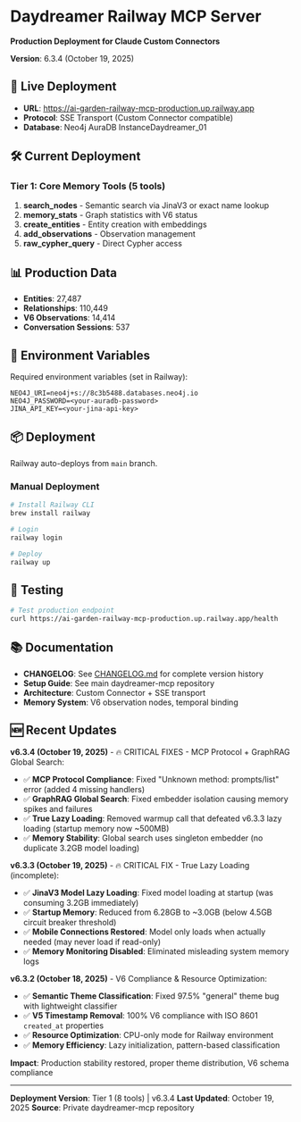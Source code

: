 # Daydreamer Railway MCP Server

**Production Deployment for Claude Custom Connectors**

**Version**: 6.3.4 (October 19, 2025)

## 🚀 Live Deployment

- **URL**: https://ai-garden-railway-mcp-production.up.railway.app
- **Protocol**: SSE Transport (Custom Connector compatible)
- **Database**: Neo4j AuraDB InstanceDaydreamer_01

## 🛠️ Current Deployment

### Tier 1: Core Memory Tools (5 tools)

1. **search_nodes** - Semantic search via JinaV3 or exact name lookup
2. **memory_stats** - Graph statistics with V6 status
3. **create_entities** - Entity creation with embeddings
4. **add_observations** - Observation management
5. **raw_cypher_query** - Direct Cypher access

## 📊 Production Data

- **Entities**: 27,487
- **Relationships**: 110,449
- **V6 Observations**: 14,414
- **Conversation Sessions**: 537

## 🔧 Environment Variables

Required environment variables (set in Railway):

```env
NEO4J_URI=neo4j+s://8c3b5488.databases.neo4j.io
NEO4J_PASSWORD=<your-auradb-password>
JINA_API_KEY=<your-jina-api-key>
```

## 📦 Deployment

Railway auto-deploys from `main` branch.

### Manual Deployment

```bash
# Install Railway CLI
brew install railway

# Login
railway login

# Deploy
railway up
```

## 🧪 Testing

```bash
# Test production endpoint
curl https://ai-garden-railway-mcp-production.up.railway.app/health
```

## 📚 Documentation

- **CHANGELOG**: See [CHANGELOG.md](CHANGELOG.md) for complete version history
- **Setup Guide**: See main daydreamer-mcp repository
- **Architecture**: Custom Connector + SSE transport
- **Memory System**: V6 observation nodes, temporal binding

## 🆕 Recent Updates

**v6.3.4 (October 19, 2025)** - 🔥 CRITICAL FIXES - MCP Protocol + GraphRAG Global Search:
- ✅ **MCP Protocol Compliance**: Fixed "Unknown method: prompts/list" error (added 4 missing handlers)
- ✅ **GraphRAG Global Search**: Fixed embedder isolation causing memory spikes and failures
- ✅ **True Lazy Loading**: Removed warmup call that defeated v6.3.3 lazy loading (startup memory now ~500MB)
- ✅ **Memory Stability**: Global search uses singleton embedder (no duplicate 3.2GB model loading)

**v6.3.3 (October 19, 2025)** - 🔥 CRITICAL FIX - True Lazy Loading (incomplete):
- ✅ **JinaV3 Model Lazy Loading**: Fixed model loading at startup (was consuming 3.2GB immediately)
- ✅ **Startup Memory**: Reduced from 6.28GB to ~3.0GB (below 4.5GB circuit breaker threshold)
- ✅ **Mobile Connections Restored**: Model only loads when actually needed (may never load if read-only)
- ✅ **Memory Monitoring Disabled**: Eliminated misleading system memory logs

**v6.3.2 (October 18, 2025)** - V6 Compliance & Resource Optimization:
- ✅ **Semantic Theme Classification**: Fixed 97.5% "general" theme bug with lightweight classifier
- ✅ **V5 Timestamp Removal**: 100% V6 compliance with ISO 8601 `created_at` properties
- ✅ **Resource Optimization**: CPU-only mode for Railway environment
- ✅ **Memory Efficiency**: Lazy initialization, pattern-based classification

**Impact**: Production stability restored, proper theme distribution, V6 schema compliance

---

**Deployment Version**: Tier 1 (8 tools) | v6.3.4
**Last Updated**: October 19, 2025
**Source**: Private daydreamer-mcp repository
